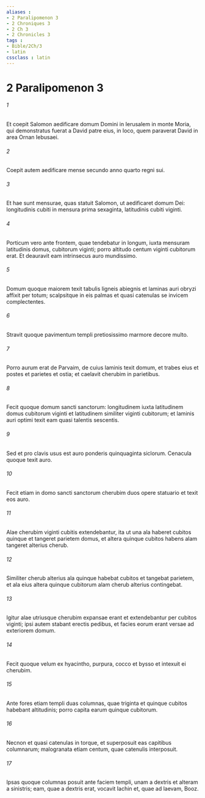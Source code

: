 ```yaml
---
aliases : 
- 2 Paralipomenon 3
- 2 Chroniques 3
- 2 Ch 3
- 2 Chronicles 3
tags : 
- Bible/2Ch/3
- latin
cssclass : latin
---
```


# 2 Paralipomenon 3

###### 1
Et coepit Salomon aedificare domum Domini in Ierusalem in monte Moria, qui demonstratus fuerat a David patre eius, in loco, quem paraverat David in area Ornan Iebusaei. 
###### 2
Coepit autem aedificare mense secundo anno quarto regni sui.
###### 3
Et hae sunt mensurae, quas statuit Salomon, ut aedificaret domum Dei: longitudinis cubiti in mensura prima sexaginta, latitudinis cubiti viginti. 
###### 4
Porticum vero ante frontem, quae tendebatur in longum, iuxta mensuram latitudinis domus, cubitorum viginti; porro altitudo centum viginti cubitorum erat. Et deauravit eam intrinsecus auro mundissimo. 
###### 5
Domum quoque maiorem texit tabulis ligneis abiegnis et laminas auri obryzi affixit per totum; scalpsitque in eis palmas et quasi catenulas se invicem complectentes. 
###### 6
Stravit quoque pavimentum templi pretiosissimo marmore decore multo. 
###### 7
Porro aurum erat de Parvaim, de cuius laminis texit domum, et trabes eius et postes et parietes et ostia; et caelavit cherubim in parietibus.
###### 8
Fecit quoque domum sancti sanctorum: longitudinem iuxta latitudinem domus cubitorum viginti et latitudinem similiter viginti cubitorum; et laminis auri optimi texit eam quasi talentis sescentis. 
###### 9
Sed et pro clavis usus est auro ponderis quinquaginta siclorum. Cenacula quoque texit auro.
###### 10
Fecit etiam in domo sancti sanctorum cherubim duos opere statuario et texit eos auro. 
###### 11
Alae cherubim viginti cubitis extendebantur, ita ut una ala haberet cubitos quinque et tangeret parietem domus, et altera quinque cubitos habens alam tangeret alterius cherub. 
###### 12
Similiter cherub alterius ala quinque habebat cubitos et tangebat parietem, et ala eius altera quinque cubitorum alam cherub alterius contingebat. 
###### 13
Igitur alae utriusque cherubim expansae erant et extendebantur per cubitos viginti; ipsi autem stabant erectis pedibus, et facies eorum erant versae ad exteriorem domum.
###### 14
Fecit quoque velum ex hyacintho, purpura, cocco et bysso et intexuit ei cherubim.
###### 15
Ante fores etiam templi duas columnas, quae triginta et quinque cubitos habebant altitudinis; porro capita earum quinque cubitorum. 
###### 16
Necnon et quasi catenulas in torque, et superposuit eas capitibus columnarum; malogranata etiam centum, quae catenulis interposuit. 
###### 17
Ipsas quoque columnas posuit ante faciem templi, unam a dextris et alteram a sinistris; eam, quae a dextris erat, vocavit Iachin et, quae ad laevam, Booz.
